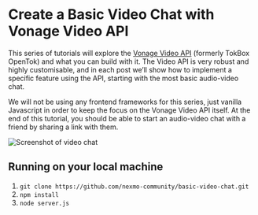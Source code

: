 # Create a Basic Video Chat with Vonage Video API

This series of tutorials will explore the [Vonage Video API](https://tokbox.com/developer/) (formerly TokBox OpenTok) and what you can build with it. The Video API is very robust and highly customisable, and in each post we’ll show how to implement a specific feature using the API, starting with the most basic audio-video chat.

We will not be using any frontend frameworks for this series, just vanilla Javascript in order to keep the focus on the Vonage Video API itself. At the end of this tutorial, you should be able to start an audio-video chat with a friend by sharing a link with them.

![Screenshot of video chat](https://cdn.glitch.com/8d7f31c3-e180-4135-bd7d-e6b41e35144b%2Fapp-02.jpg?v=1584802174063)

## Running on your local machine

1. `git clone https://github.com/nexmo-community/basic-video-chat.git`
2. `npm install`
3. `node server.js`



